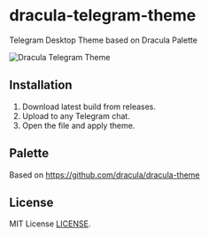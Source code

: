 # dracula-telegram-theme
Telegram Desktop Theme based on Dracula Palette

![Dracula Telegram Theme](https://raw.githubusercontent.com/mazipan/dracula-telegram-theme/master/preview.PNG)

## Installation
1. Download latest build from releases.
2. Upload to any Telegram chat.
3. Open the file and apply theme.

## Palette
Based on https://github.com/dracula/dracula-theme

## License
MIT License [LICENSE](LICENSE).